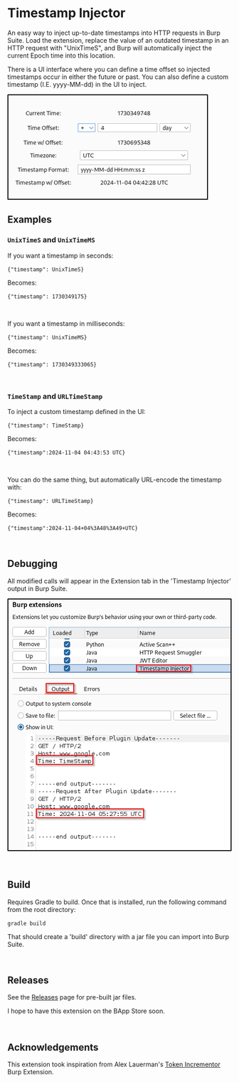 # Timestamp Injector
An easy way to inject up-to-date timestamps into HTTP requests in Burp Suite. Load the extension, replace the value of an outdated timestamp in an HTTP request with "UnixTimeS", and Burp will automatically inject the current Epoch time into this location.

There is a UI interface where you can define a time offset so injected timestamps occur in either the future or past. You can also define a custom timestamp (I.E. yyyy-MM-dd) in the UI to inject.

![UI](./ui.png)

## Examples

### `UnixTimeS` and `UnixTimeMS`
If you want a timestamp in seconds:
```
{"timestamp": UnixTimeS}
```
Becomes:
```
{"timestamp": 1730349175}
```
<br>

If you want a timestamp in milliseconds:
```
{"timestamp": UnixTimeMS}
```
Becomes:
```
{"timestamp": 1730349333065}
```

<br>

### `TimeStamp` and `URLTimeStamp`
To inject a custom timestamp defined in the UI:
```
{"timestamp": TimeStamp}
```
Becomes:
```
{"timestamp":2024-11-04 04:43:53 UTC}
```

<br>

You can do the same thing, but automatically URL-encode the timestamp with:
```
{"timestamp": URLTimeStamp}
```
Becomes:
```
{"timestamp":2024-11-04+04%3A48%3A49+UTC}
```
<br>

## Debugging
All modified calls will appear in the Extension tab in the 'Timestamp Injector' output in Burp Suite.

![UI](./debug.png)

<br>

## Build
Requires Gradle to build. Once that is installed, run the following command from the root directory:
```
gradle build
```
That should create a 'build' directory with a jar file you can import into Burp Suite.

<br>

## Releases
See the [Releases](https://github.com/eric-m-holub/timestamp-injector/releases/latest) page for pre-built jar files.

I hope to have this extension on the BApp Store soon.

<br>

## Acknowledgements
This extension took inspiration from Alex Lauerman's [Token Incrementor](https://github.com/PortSwigger/token-incrementor) Burp Extension.
